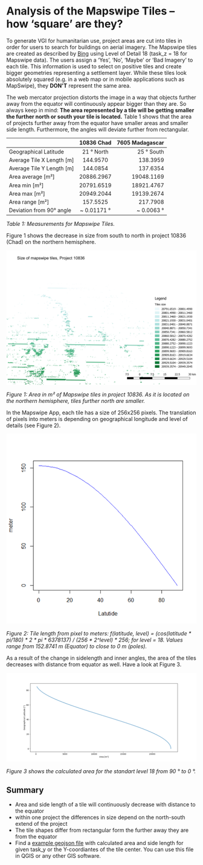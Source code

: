 # Analysis of the Mapswipe Tiles – how ‘square’ are they?

To generate VGI for humanitarian use, project areas are cut into tiles in order for users to search for buildings on aerial imagery. The Mapswipe tiles are created as described by [Bing](https://msdn.microsoft.com/en-us/library/bb259689.aspx "Bing Maps Tile System") using Level of Detail 18 (task_z = 18 for Mapswipe data). The users assign a ‘Yes’, ‘No’, ‘Maybe’ or ‘Bad Imagery’ to each tile. This information is used to select on positive tiles and create bigger geometries representing a settlement layer.  While these tiles look absolutely squared (e.g. in a web map or in mobile applications such as MapSwipe), they **DON'T** represent the same area.

The web mercator projection distorts the image in a way that objects further away from the equator will continuously appear bigger than they are. So always keep in mind: **The area represented by a tile will be getting smaller the further north or south your tile is located.** Table 1 shows that the area of projects further away from the equator have smaller areas and smaller side length. Furthermore, the angles will deviate further from rectangular.


|        | 10836 Chad           | 7605 Madagascar  |
| ------------- |:-------------:| -----:|
| Geographical Latitude      | 21 ° North | 25 ° South |
| Average Tile X Length [m]      | 144.9570      |   138.3959 |
| Average Tile Y Length [m] | 144.0854      | 137.6354 |
| Area average [m²] | 20886.2967      | 19048.1169 |
| Area min [m²] | 20791.6519      | 18921.4767 |
| Area max [m²] | 20949.2044     | 19139.2674 |
| Area range [m²] | 157.5525      | 217.7908 |
| Deviation from 90° angle |  ~ 0.01171 °      |  ~ 0.0063 ° |

*Table 1:  Measurements for Mapswipe Tiles.*

Figure 1 shows the decrease in size from south to north in project 10836 (Chad) on the northern hemisphere.

<img src="/img/chad_area.png" width="800">
<p><i>Figure 1: Area in m² of Mapswipe tiles in project 10836.  As it is located on the northern hemisphere, tiles further north are smaller.</i></p>

In the Mapswipe App, each tile has a size of 256x256 pixels. The translation of pixels into meters is depending on geographical longitude and level of details (see Figure 2).

<img src="/img/length-plot.png" width="600">
<p><i>Figure 2: Tile length from pixel to meters: f(latitude, level) =  (cos(latitude * pi/180) * 2 * pi * 6378137) / (256 * 2^level) * 256;  for level = 18. Values range from 152.8741 m (Equator) to close to 0 m (poles). </i></p>

As a result of the change in sidelength and inner angles, the area of the tiles decreases with distance from equator as well. Have a look at Figure 3.

<img src="/img/area-plot.png" width="800">
<p><i>Figure 3 shows the calculated area for the standart level 18 from 90 ° to 0 °.</i></p>

## Summary
-	Area and side length of a tile will continuously decrease with distance to the equator
-	within one project the differences in size depend on the north-south extend of the project
-	The tile shapes differ from rectangular form the further away they are from the equator
- Find a <a href="https://github.com/GIScience/mapswipe-processing/tree/master/examples">example geojson file</a> with calculated area and side length for given task_y or the Y-coordiantes of the tile center. You can use this file in QGIS or any other GIS software.
